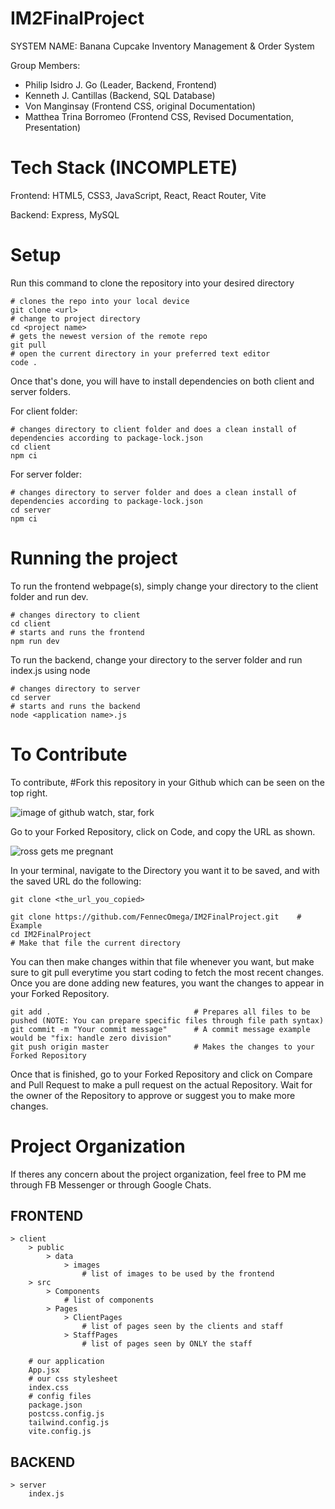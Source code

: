 # IM2FinalProject

SYSTEM NAME: Banana Cupcake Inventory Management & Order System

Group Members:

- Philip Isidro J. Go (Leader, Backend, Frontend)
- Kenneth J. Cantillas (Backend, SQL Database)
- Von Manginsay (Frontend CSS, original Documentation)
- Matthea Trina Borromeo (Frontend CSS, Revised Documentation, Presentation)

# Tech Stack (INCOMPLETE)

Frontend: HTML5, CSS3, JavaScript, React, React Router, Vite

Backend: Express, MySQL

# Setup

Run this command to clone the repository into your desired directory

    # clones the repo into your local device
    git clone <url>
    # change to project directory
    cd <project name>
    # gets the newest version of the remote repo
    git pull
    # open the current directory in your preferred text editor
    code .

Once that's done, you will have to install dependencies on both client and server folders.

For client folder:

    # changes directory to client folder and does a clean install of dependencies according to package-lock.json
    cd client
    npm ci

For server folder:

    # changes directory to server folder and does a clean install of dependencies according to package-lock.json
    cd server
    npm ci

# Running the project

To run the frontend webpage(s), simply change your directory to the client folder and run dev.

    # changes directory to client
    cd client
    # starts and runs the frontend
    npm run dev

To run the backend, change your directory to the server folder and run index.js using node

    # changes directory to server
    cd server
    # starts and runs the backend
    node <application name>.js

# To Contribute

To contribute, #Fork this repository in your Github which can be seen on the top right.

![image of github watch, star, fork](https://user-images.githubusercontent.com/111989096/273213128-089875d8-74bc-4919-809c-b4ff11e82c79.png)

Go to your Forked Repository, click on Code, and copy the URL as shown.

![ross gets me pregnant](https://user-images.githubusercontent.com/111989096/273165397-09e93194-be12-423d-845b-64540ac63a0e.png)

In your terminal, navigate to the Directory you want it to be saved, and with the saved URL do the following:

    git clone <the_url_you_copied>

    git clone https://github.com/FennecOmega/IM2FinalProject.git    # Example
    cd IM2FinalProject                                                     # Make that file the current directory

You can then make changes within that file whenever you want, but make sure to git pull everytime you start coding to fetch the most recent changes. Once you are done adding new features, you want the changes to appear in your Forked Repository.

    git add .                                # Prepares all files to be pushed (NOTE: You can prepare specific files through file path syntax)
    git commit -m "Your commit message"      # A commit message example would be "fix: handle zero division"
    git push origin master                   # Makes the changes to your Forked Repository

Once that is finished, go to your Forked Repository and click on Compare and Pull Request to make a pull request on the actual Repository. Wait for the owner of the Repository to approve or suggest you to make more changes.

# Project Organization

If theres any concern about the project organization, feel free to PM me through FB Messenger or through Google Chats.

## FRONTEND

    > client
        > public
            > data
                > images
                    # list of images to be used by the frontend
        > src
            > Components
                # list of components
            > Pages
                > ClientPages
                    # list of pages seen by the clients and staff
                > StaffPages
                    # list of pages seen by ONLY the staff

        # our application
        App.jsx
        # our css stylesheet
        index.css
        # config files
        package.json
        postcss.config.js
        tailwind.config.js
        vite.config.js

## BACKEND

    > server
        index.js
